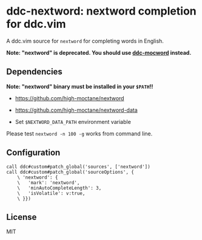 # ddc-nextword: nextword completion for ddc.vim

A ddc.vim source for `nextword` for completing words in English.

**Note: "nextword" is deprecated. You should use
[ddc-mocword](https://github.com/Shougo/ddc-mocword) instead.**

## Dependencies

**Note: "nextword" binary must be installed in your `$PATH`!!**

- https://github.com/high-moctane/nextword

- https://github.com/high-moctane/nextword-data

- Set `$NEXTWORD_DATA_PATH` environment variable

Please test `nextword -n 100 -g` works from command line.

## Configuration

```vim
call ddc#custom#patch_global('sources', ['nextword'])
call ddc#custom#patch_global('sourceOptions', {
    \ 'nextword': {
    \   'mark': 'nextword',
    \   'minAutoCompleteLength': 3,
    \   'isVolatile': v:true,
    \ }})
```

## License

MIT
